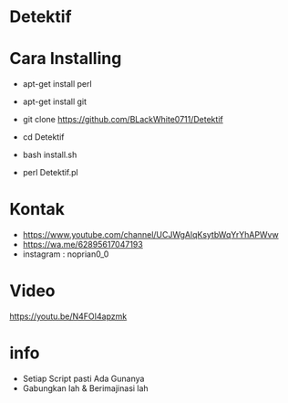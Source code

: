 # Detektif 

# Cara Installing 

- apt-get install perl

- apt-get install git 

- git clone https://github.com/BLackWhite0711/Detektif

- cd Detektif

- bash install.sh

- perl Detektif.pl

# Kontak 

 - https://www.youtube.com/channel/UCJWgAlqKsytbWqYrYhAPWvw
 - https://wa.me/62895617047193
 - instagram : noprian0_0

# Video 
https://youtu.be/N4FOI4apzmk

# info

 - Setiap Script pasti Ada Gunanya
 - Gabungkan lah & Berimajinasi lah
